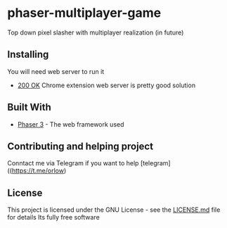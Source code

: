 # phaser-multiplayer-game
Top down pixel slasher with multiplayer realization (in future)

## Installing
You will need web server to run it
* [200 OK](https://chrome.google.com/webstore/detail/web-server-for-chrome/ofhbbkphhbklhfoeikjpcbhemlocgigb) Chrome extension web server is pretty good solution

## Built With
* [Phaser 3](https://phaser.io/phaser3) - The web framework used

## Contributing and helping project
Conntact me via Telegram if you want to help
[telegram]((https://t.me/orlow)

## License

This project is licensed under the GNU License - see the [LICENSE.md](LICENSE.md) file for details
Its fully free software
